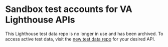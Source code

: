 # Sandbox test accounts for VA Lighthouse APIs

This Lighthouse test data repo is no longer in use and has been archived. To access active test data, visit the [new test data repo](https://developer.va.gov/explore/api/patient-health/test-users) for your desired API.
